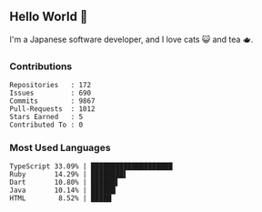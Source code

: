 ## Hello World 👋

I'm a Japanese software developer, and I love cats 😺 and tea 🫖.

### Contributions

    Repositories   : 172
    Issues         : 690
    Commits        : 9867
    Pull-Requests  : 1012
    Stars Earned   : 5
    Contributed To : 0

### Most Used Languages

    TypeScript 33.09% | ████████████████████
    Ruby       14.29% | ████████▌
    Dart       10.80% | ██████▌
    Java       10.14% | ██████
    HTML        8.52% | █████
